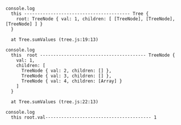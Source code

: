     console.log
      this ---------------------------------------- Tree {
        root: TreeNode { val: 1, children: [ [TreeNode], [TreeNode], [TreeNode] ] }
      }

      at Tree.sumValues (tree.js:19:13)

    console.log
      this  root ---------------------------------------- TreeNode {
        val: 1,
        children: [
          TreeNode { val: 2, children: [] },
          TreeNode { val: 3, children: [] },
          TreeNode { val: 4, children: [Array] }
        ]
      }

      at Tree.sumValues (tree.js:22:13)

    console.log
      this root.val---------------------------------------- 1